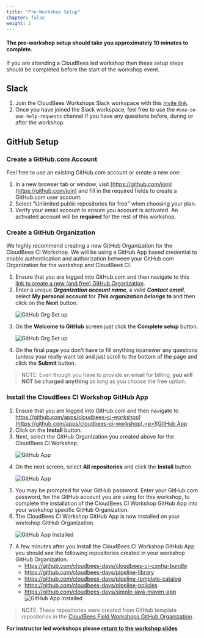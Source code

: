 ```yaml
---
title: "Pre-Workshop Setup"
chapter: false
weight: 2
--- 
```

#### <i class="fas fa-clock"></i> The pre-workshop setup should take you approximately 10 minutes to complete.

If you are attending a CloudBees led workshop then these setup steps should be completed before the start of the workshop event.


## Slack

1. Join the CloudBees Workshops Slack workspace with this [invite link](https://join.slack.com/t/cloudbees-workshops/shared_invite/zt-gn9vw4iu-IogkJaiY1Esv6Vcj77RktQ).
2. Once you have joined the Slack workspace, feel free to use the `#one-on-one-help-requests` channel if you have any questions before, during or after the workshop. 

## GitHub Setup

### Create a GitHub.com Account

Feel free to use an existing GitHub.com account or create a new one:
1. In a new browser tab or window, visit [https://github.com/join](https://github.com/join) and fill in the required fields to create a GitHub.com user account.
2. Select "Unlimited public repositories for free" when choosing your plan.
3. Verify your email account to ensure you account is activated.  An activated account will be **required** for the rest of this workshop.

### Create a GitHub Organization

We highly recommend creating a new GitHub Organization for the CloudBees CI Workshop. We will be using a GitHub App based credential to enable authentication and authorization between your GitHub.com Organization for the workshop and CloudBees CI.
1. Ensure that you are logged into GitHub.com and then navigate to this [link to create a new (and free) GitHub Organization](https://github.com/account/organizations/new?coupon=&plan=team_free). 
2. Enter a unique ***Organization account name***, a valid ***Contact email***, select **My personal account** for ***This organization belongs to*** and then click on the **Next** button.<p>![GitHub Org Set up](github-org-set-up.png?width=40pc) 
3. On the **Welcome to GitHub** screen just click the **Complete setup** button.<p>![GitHub Org Set up](github-org-welcome.png?width=50pc) 
4. On the final page you don't have to fill anything in/answer any questions (unless your really want to) and just scroll to the bottom of the page and click the **Submit** button.

>NOTE: Even though you have to provide an email for billing, **you will NOT be charged anything** as long as you choose the free option.

### Install the CloudBees CI Workshop GitHub App

1. Ensure that you are logged into GitHub.com and then navigate to [https://github.com/apps/cloudbees-ci-workshop](https://github.com/apps/cloudbees-ci-workshop).<p>![GitHub App](cbci-github-app.png?width=60pc)
2. Click on the **Install** button.
3. Next, select the GitHub Organization you created above for the CloudBees CI Workshop.<p>![GitHub App](github-app-select-org.png?width=50pc)
4. On the next screen, select **All repositories** and click the **Install** button.<p>![GitHub App](github-app-install.png?width=50pc)
5. You may be prompted for your GitHub password. Enter your GitHub.com password, for the GitHub account you are using for this workshop, to complete the installation of the CloudBees CI Workshop GitHub App into your workshop specific GitHub Organization.
6. The CloudBees CI Workshop GitHub App is now installed on your workshop GitHub Organization. <p>![GitHub App Installed](installed-now.png?width=50pc)
7. A few minutes after you install the CloudBees CI Workshop GitHub App you should see the following repositories created in your workshop GitHub Organization.
   - https://github.com/cloudbees-days/cloudbees-ci-config-bundle
   - https://github.com/cloudbees-days/pipeline-library
   - https://github.com/cloudbees-days/pipeline-template-catalog
   - https://github.com/cloudbees-days/pipeline-policies
   - https://github.com/cloudbees-days/simple-java-maven-app ![GitHub App Installed](forked-repos.png?width=50pc)

>NOTE: These repositories were created from GitHub template repositories in the [CloudBees Field Workshops GitHub Organization](https://github.com/cloudbees-days).

**For instructor led workshops please <a href="https://cloudbees-days.github.io/cloudbees-field-workshops/cloudbees-ci/#6">return to the workshop slides</a>**
